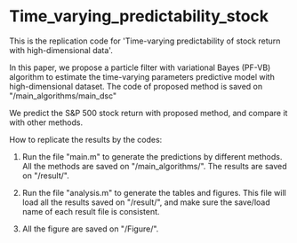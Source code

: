 # Time_varying_predictability_stock
This is the replication code for 'Time-varying predictability of stock return with high-dimensional data'.

In this paper, we propose a particle filter with variational Bayes (PF-VB) algorithm to estimate the time-varying parameters predictive model with high-dimensional dataset. The code of proposed method is saved on "/main_algorithms/main_dsc"

We predict the S&P 500 stock return with proposed method, and compare it with other methods.

How to replicate the results by the codes:

1. Run the file "main.m" to generate the predictions by different methods. All the methods are saved on "/main_algorithms/". The results are saved on "/result/".

2. Run the file "analysis.m" to generate the tables and figures. This file will load all the results saved on "/result/", and make sure the save/load name of each result file is consistent. 

3. All the figure are saved on "/Figure/".


